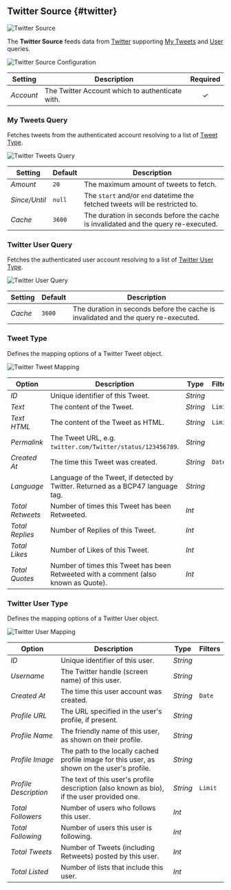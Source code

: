 ## Twitter Source {#twitter}

![Twitter Source](/essentials-for-yootheme-pro/assets/brands/twitter.svg)

The **Twitter Source** feeds data from [Twitter](https://www.twitter.com) supporting [My Tweets](#my-tweets-query) and [User](#twitter-user-query) queries.

<!--@include: ./common-provider-settings.md-->

![Twitter Source Configuration](./assets/providers/twitter-config.webp)

| Setting | Description | Required |
| --- | --- | :---: |
| *Account* | The Twitter Account which to authenticate with. | &#x2713; |

### My Tweets Query

Fetches tweets from the authenticated account resolving to a list of [Tweet Type](#tweet-type).

![Twitter Tweets Query](./assets/providers/twitter-query-tweets.webp)

| Setting | Default | Description |
| --- | --- | --- |
| *Amount* | `20` | The maximum amount of tweets to fetch. |
| *Since/Until* | `null` | The `start` and/or `end` datetime the fetched tweets will be restricted to. |
| *Cache* | `3600` | The duration in seconds before the cache is invalidated and the query re-executed. |

### Twitter User Query

Fetches the authenticated user account resolving to a list of [Twitter User Type](#twitter-user-type).

![Twitter User Query](./assets/providers/twitter-query-user.webp)

| Setting | Default | Description |
| --- | --- | --- |
| *Cache* | `3600` | The duration in seconds before the cache is invalidated and the query re-executed. |

### Tweet Type

Defines the mapping options of a Twitter Tweet object.

![Twitter Tweet Mapping](./assets/providers/twitter-type-tweet.webp)

| Option | Description | Type | Filters |
| --- | --- | --- | --- |
| *ID* | Unique identifier of this Tweet. | *String* |
| *Text* | The content of the Tweet. | *String* | `Limit` |
| *Text HTML* | The content of the Tweet as HTML. | *String* | `Limit` |
| *Permalink* | The Tweet URL, e.g. `twitter.com/Twitter/status/123456789`. | *String* |
| *Created At* | The time this Tweet was created. | *String* | `Date` |
| *Language* | Language of the Tweet, if detected by Twitter. Returned as a BCP47 language tag. | *String* |
| *Total Retweets* | Number of times this Tweet has been Retweeted. | *Int* |
| *Total Replies* | Number of Replies of this Tweet. | *Int* |
| *Total Likes* | Number of Likes of this Tweet. | *Int* |
| *Total Quotes* | Number of times this Tweet has been Retweeted with a comment (also known as Quote). | *Int* |

### Twitter User Type

Defines the mapping options of a Twitter User object.

![Twitter User Mapping](./assets/providers/twitter-type-user.webp)

| Option | Description | Type | Filters |
| --- | --- | --- | --- |
| *ID* | Unique identifier of this user. | *String* |
| *Username* | The Twitter handle (screen name) of this user. | *String* |
| *Created At* | The time this user account was created. | *String* | `Date` |
| *Profile URL* | The URL specified in the user's profile, if present. | *String* |
| *Profile Name* | The friendly name of this user, as shown on their profile. | *String* |
| *Profile Image* | The path to the locally cached profile image for this user, as shown on the user's profile. | *String* |
| *Profile Description* | The text of this user's profile description (also known as bio), if the user provided one. | *String* | `Limit` |
| *Total Followers* | Number of users who follows this user. | *Int* |
| *Total Following* | Number of users this user is following. | *Int* |
| *Total Tweets* | Number of Tweets (including Retweets) posted by this user. | *Int* |
| *Total Listed* | Number of lists that include this user. | *Int* |
